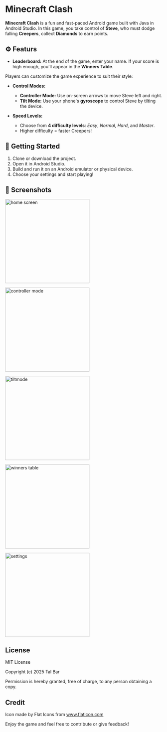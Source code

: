 # Minecraft Clash

**Minecraft Clash** is a fun and fast-paced Android game built with Java in Android Studio. 
In this game, you take control of **Steve**, who must dodge falling **Creepers**, collect **Diamonds** to earn points.

## ⚙️ Featurs

- **Leaderboard:** At the end of the game, enter your name. If your score is high enough, you'll appear in the **Winners Table**.

Players can customize the game experience to suit their style:

- **Control Modes:**
  - **Controller Mode:** Use on-screen arrows to move Steve left and right.
  - **Tilt Mode:** Use your phone's **gyroscope** to control Steve by tilting the device.

- **Speed Levels:**
  - Choose from **4 difficulty levels**: *Easy*, *Normal*, *Hard*, and *Master*.
  - Higher difficulty = faster Creepers!


## 🚀 Getting Started

1. Clone or download the project.
2. Open it in Android Studio.
3. Build and run it on an Android emulator or physical device.
4. Choose your settings and start playing!

## 📸 Screenshots

<p align="start">
  <img src="screenshots/home.png" alt="home screen" width="270"/>
</p>
<p align="start">
  <img src="screenshots/controllermode.png" alt="controller mode" width="270"/>
</p>
<p align="start">
  <img src="screenshots/tiltmode.png" alt="tiltmode" width="270"/>
</p>
<p align="start">
  <img src="screenshots/table.png" alt="winners table" width="270"/>
</p>

<p align="start">
  <img src="screenshots/settings.png" alt="settings" width="270"/>
</p>

## License
MIT License

Copyright (c) 2025 Tal Bar

Permission is hereby granted, free of charge, to any person obtaining a copy.


## Credit
Icon made by Flat Icons from www.flaticon.com

Enjoy the game and feel free to contribute or give feedback!
